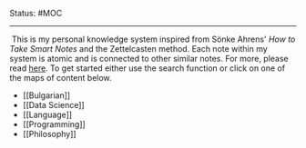 Status: #MOC

---
 This is my personal knowledge system inspired from Sönke Ahrens' <em>How to Take Smart Notes</em> and the Zettelcasten method.  Each note within my system is atomic and is connected to other similar notes. For more, please read [here](https://zettelkasten.de/posts/overview/). To get started either use the search function or click on one of the maps of content below.

- [[Bulgarian]]
- [[Data Science]]
- [[Language]]
- [[Programming]]
- [[Philosophy]]
